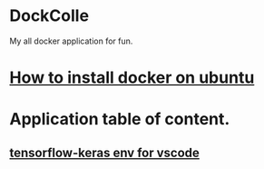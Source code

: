# DockColle
My all docker application for fun.

# [How to install docker on ubuntu](InstallGuide.md)

# Application table of content.

## [tensorflow-keras env for vscode](./dl_env_vscode/README.md)
